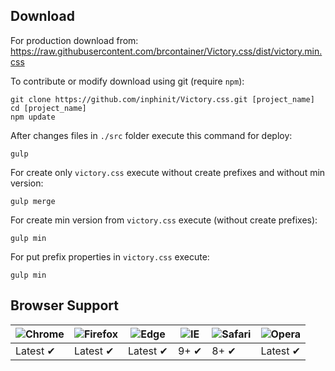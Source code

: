 ## Download

For production download from: https://raw.githubusercontent.com/brcontainer/Victory.css/dist/victory.min.css

To contribute or modify download using git (require `npm`):

```
git clone https://github.com/inphinit/Victory.css.git [project_name]
cd [project_name]
npm update
```

After changes files in `./src` folder execute this command for deploy:

```
gulp
```

For create only `victory.css` execute without create prefixes and without min version:

```
gulp merge
```

For create min version from `victory.css` execute (without create prefixes):

```
gulp min
```

For put prefix properties in `victory.css` execute:

```
gulp min
```

## Browser Support

![Chrome](https://raw.github.com/alrra/browser-logos/master/src/chrome/chrome_48x48.png) | ![Firefox](https://raw.github.com/alrra/browser-logos/master/src/firefox/firefox_48x48.png) | ![Edge](https://raw.github.com/alrra/browser-logos/master/src/edge/edge_48x48.png) | ![IE](https://raw.github.com/alrra/browser-logos/master/src/archive/internet-explorer_9-11/internet-explorer_9-11_48x48.png) | ![Safari](https://raw.github.com/alrra/browser-logos/master/src/safari/safari_48x48.png) | ![Opera](https://raw.github.com/alrra/browser-logos/master/src/opera/opera_48x48.png)
--- | --- | --- | --- | --- | --- |
Latest ✔ | Latest ✔ | Latest ✔ | 9+ ✔ | 8+ ✔ | Latest ✔ |
